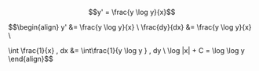 $$y' = \frac{y \log y}{x}$$

$$\begin{align}
y' &= \frac{y \log y}{x} \\
\frac{dy}{dx} &= \frac{y \log y}{x} \\

\int \frac{1}{x} \, dx &= \int\frac{1}{y \log y } \, dy \\
\log |x| + C = \log \log y
\end{align}$$
